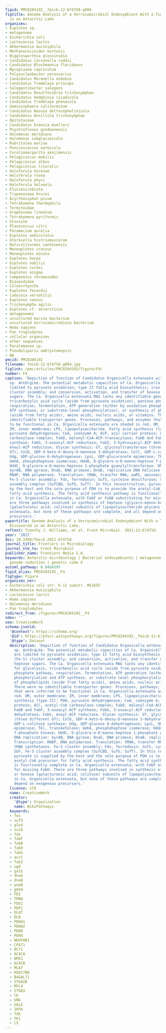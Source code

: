 ```yaml
---
figid: PMC8204192__fmicb-12-674758-g004
figtitle: Genome Analysis of a Verrucomicrobial Endosymbiont With a Tiny Genome Discovered
  in an Antarctic Lake
organisms:
- Euplotes sp.
- metagenome
- Escherichia coli
- Lactococcus lactis
- Akkermansia muciniphila
- Methanococcoides burtonii
- Wigglesworthia glossinidia
- Candidatus Carsonella ruddii
- Candidatus Blochmannia floridanus
- Mycoplasma capricolum
- Polynucleobacter necessarius
- Candidatus Moranella endobia
- Candidatus Tremblaya princeps
- Salegentibacter salegens
- Candidatus Desulfovibrio trichonymphae
- Candidatus Hodgkinia cicadicola
- Candidatus Tremblaya phenacola
- Geminisphaera colitermitum
- Candidatus Nasuia deltocephalinicola
- Candidatus Ancillula trichonymphae
- Opitutaceae
- Candidatus Evansia muelleri
- Psychroflexus gondwanensis
- Halomonas meridiana
- Halomonas subglaciescola
- Rubritalea marina
- Puniceicoccus vermicola
- Coraliomargarita akajimensis
- Pelagicoccus mobilis
- Pelagicoccus albus
- Pelagicoccus litoralis
- Haloferula harenae
- Haloferula rosea
- Haloferula phyci
- Haloferula helveola
- Elusimicrobiota
- Trypanosoma brucei
- Acyrthosiphon pisum
- Tetrahymena thermophila
- Termitoidae
- Graphosoma lineatum
- Tetrahymena pyriformis
- Glossina
- Planococcus citri
- Paramecium aurelia
- Euplotes aediculatus
- Sterkiella histriomuscorum
- Reticulitermes santonensis
- Moneuplotes crassus
- Moneuplotes minuta
- Euplotes harpa
- Euplotes nobilii
- Euplotes curdsi
- Euplotes enigma
- Camponotus chromaiodes
- Diaspididae
- Coleorrhyncha
- Euplotes focardii
- Caduceia versatilis
- Euplotes vannus
- Trichonympha agilis
- Euplotes cf. antarcticus
- metagenomes
- uncultured marine bacterium
- uncultured Verrucomicrobiota bacterium
- Homo sapiens
- Pan troglodytes
- cellular organisms
- other sequences
- Paralemanea sp.
- Pseudoliparis amblystomopsis
- NA
pmcid: PMC8204192
filename: fmicb-12-674758-g004.jpg
figlink: /pmc/articles/PMC8204192/figure/F4/
number: F4
caption: 'Depiction of function of Candidatus Organicella extenuata within Euplotes
  sp. AntOrgLke. The potential metabolic capacities of Ca. Organicella extenuata are
  limited to pyruvate oxidation; type II fatty acid biosynthesis; iron-sulfur (Fe-S)
  cluster assembly; and conversion, activation, and transfer of hexose and heptose
  sugars. The Ca. Organicella extenuata MAG lacks any identifiable genes for glycolysis,
  tricarboxylic acid cycle (aside from pyruvate oxidation), pentose phosphate pathway,
  respiration, fermentation, ATP generation (either by oxidative phosphorylation and
  ATP synthase, or substrate-level phosphorylation), or synthesis of phospholipids
  (aside from fatty acids), amino acids, nucleic acids, or vitamins. There were no
  identifiable transporter genes. Processes, pathways, and enzymes that were inferred
  to be functional in Ca. Organicella extenuata are shaded in red. OM, outer membrane;
  IM, inner membrane; LPS, lipopolysaccharide. Fatty acid synthesis (type II): PDH,
  pyruvate dehydrogenase; CoA, coenzyme A; ACP, acyl carrier protein; ACC, acetyl-CoA
  carboxylase complex; FabD, malonyl-CoA-ACP-transacylase; FabB and FabF, 3-oxoacyl-ACP
  synthase; FabG, 3-oxoacyl-ACP reductase; FabZ, 3-hydroxyacyl-ACP dehydratase; FabV,
  enoyl-ACP reductase. Glycan synthesis: GT, glycosyltransferase (three different
  GT); ColD, GDP-4-keto-6-deoxy-D-mannose 3-dehydratase; ColC, GDP-L-colitose synthase;
  Udg, UDP-glucose 6-dehydrogenase; LpsL, UDP-glucuronate epimerase; Tkl, transketolase;
  GmhA, phosphoheptose isomerase; HddA, D-glycero-α-D-manno-heptose 7-phosphate kinase;
  HddC, D-glycero-α-D-manno-heptose 1-phosphate guanylyltransferase. DNA replication:
  GyrAB, DNA gyrase; DnaG, DNA primase; DnaB, replicative DNA helicase. Transcription:
  RNAP, RNA polymerase. Translation: tRNA, transfer RNA; aaRS, aminoacyl tRNA synthetases.
  Fe-S cluster assembly: Fdx, ferredoxin; SufS, cysteine desulfurase; SUF, Fe-S cluster
  assembly complex (SufCBD, SufU, SufT). In this reconstruction, pyruvate is supplied
  by the host and the sole purpose of PDH is to provide the acetyl-CoA precursor for
  fatty acid synthesis. The fatty acid synthesis pathway is functionally complete
  in Ca. Organicella extenuata, with FabF or FabB substituting for missing FabH. There
  are three pathways involved in synthesis of heptose (glycero-manno-heptose) or hexose
  (galacturonic acid; colitose) subunits of lipopolysaccharide glycans in Ca. Organicella
  extenuata, but none of these pathways are complete, and all depend on exogenous
  precursors.'
papertitle: Genome Analysis of a Verrucomicrobial Endosymbiont With a Tiny Genome
  Discovered in an Antarctic Lake.
reftext: Timothy J. Williams, et al. Front Microbiol. 2021;12:674758.
year: '2021'
doi: 10.3389/fmicb.2021.674758
journal_title: Frontiers in Microbiology
journal_nlm_ta: Front Microbiol
publisher_name: Frontiers Media S.A.
keywords: Antarctic microbiology | Bacterial endosymbionts | metagenome | extreme
  genome reduction | genetic code 4
automl_pathway: 0.9464397
figid_alias: PMC8204192__F4
figtype: Figure
organisms_ner:
- Escherichia coli str. K-12 substr. MG1655
- Akkermansia muciniphila
- Lactococcus lactis
- Homo sapiens
- Halomonas meridiana
- Pan troglodytes
redirect_from: /figures/PMC8204192__F4
ndex: ''
seo: CreativeWork
schema-jsonld:
  '@context': https://schema.org/
  '@id': https://pfocr.wikipathways.org/figures/PMC8204192__fmicb-12-674758-g004.html
  '@type': Dataset
  description: 'Depiction of function of Candidatus Organicella extenuata within Euplotes
    sp. AntOrgLke. The potential metabolic capacities of Ca. Organicella extenuata
    are limited to pyruvate oxidation; type II fatty acid biosynthesis; iron-sulfur
    (Fe-S) cluster assembly; and conversion, activation, and transfer of hexose and
    heptose sugars. The Ca. Organicella extenuata MAG lacks any identifiable genes
    for glycolysis, tricarboxylic acid cycle (aside from pyruvate oxidation), pentose
    phosphate pathway, respiration, fermentation, ATP generation (either by oxidative
    phosphorylation and ATP synthase, or substrate-level phosphorylation), or synthesis
    of phospholipids (aside from fatty acids), amino acids, nucleic acids, or vitamins.
    There were no identifiable transporter genes. Processes, pathways, and enzymes
    that were inferred to be functional in Ca. Organicella extenuata are shaded in
    red. OM, outer membrane; IM, inner membrane; LPS, lipopolysaccharide. Fatty acid
    synthesis (type II): PDH, pyruvate dehydrogenase; CoA, coenzyme A; ACP, acyl carrier
    protein; ACC, acetyl-CoA carboxylase complex; FabD, malonyl-CoA-ACP-transacylase;
    FabB and FabF, 3-oxoacyl-ACP synthase; FabG, 3-oxoacyl-ACP reductase; FabZ, 3-hydroxyacyl-ACP
    dehydratase; FabV, enoyl-ACP reductase. Glycan synthesis: GT, glycosyltransferase
    (three different GT); ColD, GDP-4-keto-6-deoxy-D-mannose 3-dehydratase; ColC,
    GDP-L-colitose synthase; Udg, UDP-glucose 6-dehydrogenase; LpsL, UDP-glucuronate
    epimerase; Tkl, transketolase; GmhA, phosphoheptose isomerase; HddA, D-glycero-α-D-manno-heptose
    7-phosphate kinase; HddC, D-glycero-α-D-manno-heptose 1-phosphate guanylyltransferase.
    DNA replication: GyrAB, DNA gyrase; DnaG, DNA primase; DnaB, replicative DNA helicase.
    Transcription: RNAP, RNA polymerase. Translation: tRNA, transfer RNA; aaRS, aminoacyl
    tRNA synthetases. Fe-S cluster assembly: Fdx, ferredoxin; SufS, cysteine desulfurase;
    SUF, Fe-S cluster assembly complex (SufCBD, SufU, SufT). In this reconstruction,
    pyruvate is supplied by the host and the sole purpose of PDH is to provide the
    acetyl-CoA precursor for fatty acid synthesis. The fatty acid synthesis pathway
    is functionally complete in Ca. Organicella extenuata, with FabF or FabB substituting
    for missing FabH. There are three pathways involved in synthesis of heptose (glycero-manno-heptose)
    or hexose (galacturonic acid; colitose) subunits of lipopolysaccharide glycans
    in Ca. Organicella extenuata, but none of these pathways are complete, and all
    depend on exogenous precursors.'
  license: CC0
  name: CreativeWork
  creator:
    '@type': Organization
    name: WikiPathways
  keywords:
  - fes
  - sufS
  - glnU
  - sulA
  - fdx
  - fabF
  - fabB
  - fabD
  - fabG
  - accC
  - fabZ
  - ugd
  - galE
  - dnaG
  - dnaB
  - waaB
  - gmhA
  - FES
  - TRNA
  - FDX1
  - PDP1
  - DLAT
  - DLD
  - PDHA1
  - PDHA2
  - PDHB
  - PDHX
  - NDUFAB1
  - CPAT1
  - ACY1
  - ACACA
  - BMS1
  - ACACB
  - MCAT
  - HSD17B8
  - B4GALT1
  - ITGA2B
  - MYL4
  - ITGB3
  - C6
  - UNG
  - GALE
  - IRF6
  - TXK
  - TK1
  - C5
---
```

